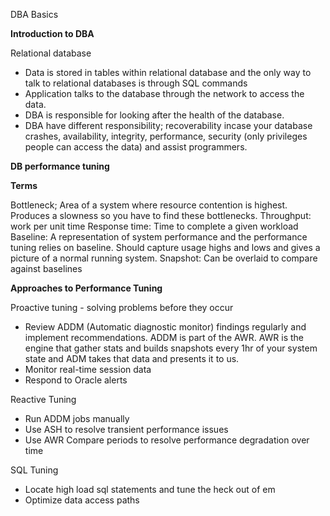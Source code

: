 
DBA Basics

**Introduction to DBA**

Relational database
- Data is stored in tables within relational database and the only way to talk to relational databases is through SQL commands
- Application talks to the database through the network to access the data.
- DBA is responsible for looking after the health of the database.
- DBA have different responsibility; recoverability incase your database crashes, availability, integrity, performance, security (only privileges people can access the data) and assist programmers. 

**DB performance tuning** 

**Terms**

Bottleneck; Area of a system where resource contention is highest. Produces a slowness so you have to find these bottlenecks.
Throughput: work per unit time
Response time: Time to complete a given workload
Baseline: A representation of system performance and the performance tuning relies on baseline. Should capture usage highs and lows and gives a picture of a normal running system. 
Snapshot: Can be overlaid to compare against baselines 

**Approaches to Performance Tuning** 

Proactive tuning - solving problems before they occur

- Review ADDM (Automatic diagnostic monitor) findings regularly and implement recommendations. ADDM is part of the AWR. AWR is the engine that gather stats and builds snapshots every 1hr of your system state and ADM takes that data and presents it to us.
- Monitor real-time session data 
- Respond to Oracle alerts

Reactive Tuning

- Run ADDM jobs manually
- Use ASH to resolve transient performance issues
- Use AWR Compare periods to resolve performance degradation over time

SQL Tuning 
- Locate high load sql statements and tune the heck out of em
- Optimize data access paths 
